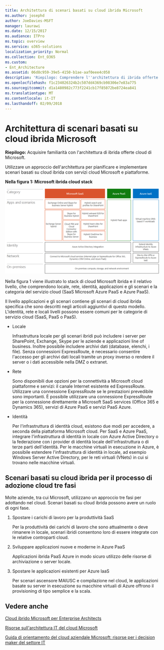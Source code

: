 ```yaml
---
title: Architettura di scenari basati su cloud ibrida Microsoft
ms.author: josephd
author: JoeDavies-MSFT
manager: laurawi
ms.date: 12/15/2017
ms.audience: ITPro
ms.topic: overview
ms.service: o365-solutions
localization_priority: Normal
ms.collection: Ent_O365
ms.custom:
- Ent_Architecture
ms.assetid: 06d8c959-39e5-4150-b1ae-aaf0eee4c058
description: 'Riepilogo: Comprendere l''architettura di ibrida offerte cloud di Microsoft.'
ms.openlocfilehash: f1c234026324b2c507dd4369cb98306e7e83a775
ms.sourcegitcommit: d1a1480982c773f2241cb17f85072be8724ea841
ms.translationtype: MT
ms.contentlocale: it-IT
ms.lasthandoff: 02/09/2018
---
```

# <a name="architecture-of-microsoft-hybrid-cloud-scenarios"></a>Architettura di scenari basati su cloud ibrida Microsoft

 **Riepilogo:** Acquisire familiarità con l'architettura di ibrida offerte cloud di Microsoft.
  
Utilizzare un approccio dell'architettura per pianificare e implementare scenari basati su cloud ibrida con servizi cloud Microsoft e piattaforme.
  
**Nella figura 1: Microsoft ibrida cloud stack**

![Stack cloud ibrido Microsoft](images/Hybrid_Poster/Hybrid_Cloud_Stack.png)
  
Nella figura 1 viene illustrato lo stack di cloud Microsoft ibrida e il relativo livello, che comprendono locale, rete, identità, applicazioni e gli scenari e la categoria del servizio cloud (SaaS Microsoft Azure PaaS e Azure PaaS).
  
Il livello applicazioni e gli scenari contiene gli scenari di cloud ibrida specifica che sono descritti negli articoli aggiuntivi di questo modello. L'identità, rete e locali livelli possono essere comuni per le categorie di servizio cloud (SaaS, PaaS o PaaS).
  
- Locale
    
    Infrastruttura locale per gli scenari ibridi può includere i server per SharePoint, Exchange, Skype per le aziende e applicazioni line of business. Inoltre possibile includere archivi dati (database, elenchi, i file). Senza connessioni ExpressRoute, è necessario consentire l'accesso per gli archivi dati locali tramite un proxy inverso o rendere il server o i dati accessibile nella DMZ o extranet.
    
- Rete
    
    Sono disponibili due opzioni per la connettività a Microsoft cloud piattaforme e servizi: il canale Internet esistente ed ExpressRoute. Utilizzare una connessione ExpressRoute se le prestazioni prevedibile sono importanti. È possibile utilizzare una connessione ExpressRoute per la connessione direttamente a Microsoft SaaS services (Office 365 e Dynamics 365), servizi di Azure PaaS e servizi PaaS Azure.
    
- Identità
    
    Per l'infrastruttura di identità cloud, esistono due modi per accedere, a seconda della piattaforma Microsoft cloud. Per SaaS e Azure PaaS, integrare l'infrastruttura di identità in locale con Azure Active Directory o la federazione con i provider di identità locale dell'infrastruttura o di terze parti dell'identità. Per le macchine virtuali in esecuzione in Azure, è possibile estendere l'infrastruttura di identità in locale, ad esempio Windows Server Active Directory, per le reti virtuali (VNets) in cui si trovano nelle macchine virtuali.
    
## <a name="hybrid-cloud-scenarios-for-the-three-phase-cloud-adoption-process"></a>Scenari basati su cloud ibrida per il processo di adozione cloud tre fasi

Molte aziende, tra cui Microsoft, utilizzano un approccio tre fasi per adottando nel cloud. Scenari basati su cloud ibrida possono avere un ruolo di ogni fase.
  
1. Spostare i carichi di lavoro per la produttività SaaS
    
    Per la produttività dei carichi di lavoro che sono attualmente o deve rimanere in locale, scenari ibridi consentono loro di essere integrate con le relative controparti cloud.
    
2. Sviluppare applicazioni nuove e moderne in Azure PaaS
    
    Applicazioni ibrida PaaS Azure in modo sicuro utilizzo delle risorse di archiviazione o server locale.
    
3. Spostare le applicazioni esistenti per Azure IaaS
    
    Per scenari ascensore MAIUSC e compilazione nel cloud, le applicazioni basate su server in esecuzione su macchine virtuali di Azure offrono il provisioning di tipo semplice e la scala.
    
## <a name="see-also"></a>Vedere anche

[Cloud ibrido Microsoft per Enterprise Architects](microsoft-hybrid-cloud-for-enterprise-architects.md)
  
[Risorse sull'architettura IT del cloud Microsoft](microsoft-cloud-it-architecture-resources.md)

[Guida di orientamento del cloud aziendale Microsoft: risorse per i decision maker del settore IT](https://sway.com/FJ2xsyWtkJc2taRD)



